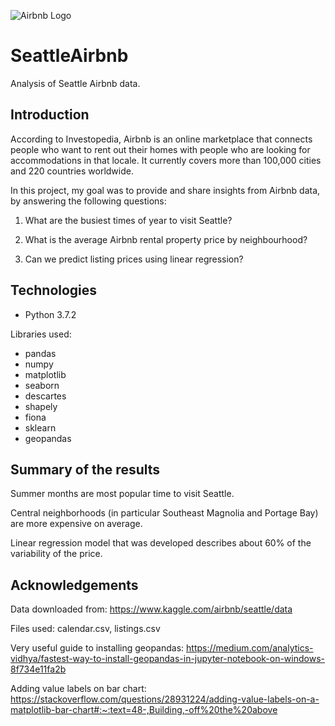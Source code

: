 ![Airbnb Logo](https://logodownload.org/wp-content/uploads/2016/10/airbnb-logo-4-1.png)

# SeattleAirbnb
Analysis of Seattle Airbnb data.
## Introduction

According to Investopedia, Airbnb is an online marketplace that connects people who want to rent out their homes with people who are looking for accommodations in that locale. It currently covers more than 100,000 cities and 220 countries worldwide.

In this project, my goal was to provide and share insights from Airbnb data, by answering the following questions:
1. What are the busiest times of year to visit Seattle?

2. What is the average Airbnb rental property price by neighbourhood?

3. Can we predict listing prices using linear regression?
 
## Technologies
* Python 3.7.2

Libraries used: 
* pandas
* numpy
* matplotlib
* seaborn
* descartes
* shapely
* fiona
* sklearn 
* geopandas 



## Summary of the results
Summer months are most popular time to visit Seattle.

Central neighborhoods (in particular Southeast Magnolia and Portage Bay) are more expensive on average.

Linear regression model that was developed describes about 60% of the variability of the price.

## Acknowledgements
Data downloaded from: https://www.kaggle.com/airbnb/seattle/data

Files used: calendar.csv, listings.csv

Very useful guide to installing geopandas: https://medium.com/analytics-vidhya/fastest-way-to-install-geopandas-in-jupyter-notebook-on-windows-8f734e11fa2b

Adding value labels on bar chart: https://stackoverflow.com/questions/28931224/adding-value-labels-on-a-matplotlib-bar-chart#:~:text=48-,Building,-off%20the%20above




